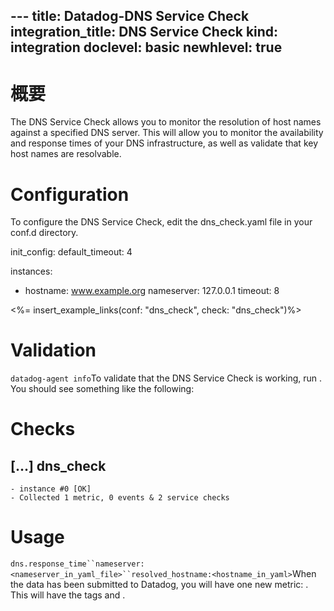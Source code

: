 --- title: Datadog-DNS Service Check integration_title: DNS Service Check kind: integration doclevel: basic
newhlevel: true
---

# 概要

The DNS Service Check allows you to monitor the resolution of host names against a specified DNS server. This will allow you to monitor the availability and response times of your DNS infrastructure, as well as validate that key host names are resolvable.

# Configuration

To configure the DNS Service Check, edit the dns_check.yaml file in your conf.d directory.

init_config:
  default_timeout: 4

instances:
  - hostname: www.example.org
    nameserver: 127.0.0.1
    timeout: 8

<%= insert_example_links(conf: "dns_check", check: "dns_check")%>

# Validation

`datadog-agent info`To validate that the DNS Service Check is working, run . You should see something like the following:

Checks
======

  [...]
  dns_check
  ---------
    - instance #0 [OK]
    - Collected 1 metric, 0 events & 2 service checks

# Usage

`dns.response_time``nameserver:<nameserver_in_yaml_file>``resolved_hostname:<hostname_in_yaml>`When the data has been submitted to Datadog, you will have one new metric: . This will have the tags  and .
